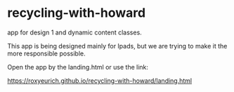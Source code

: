 # recycling-with-howard
app for design 1 and dynamic content classes.

This app is being designed mainly for Ipads, but we are trying to make it the more responsible possible.

Open the app by the landing.html
or use the link:

https://roxyeurich.github.io/recycling-with-howard/landing.html
